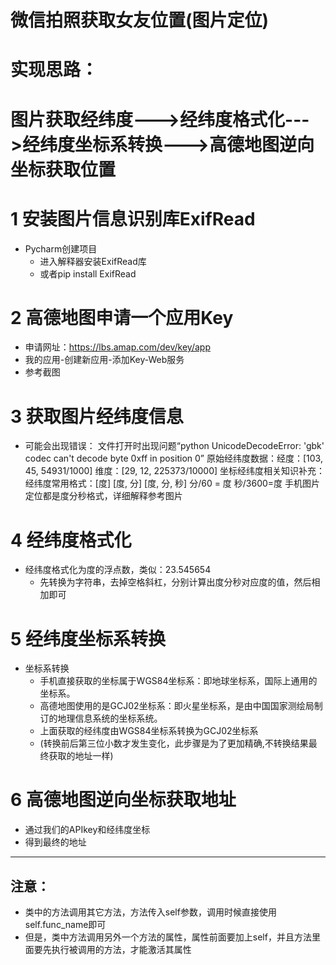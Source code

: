 # 微信拍照获取女友位置(图片定位)
# 实现思路：
# 图片获取经纬度--->经纬度格式化--->经纬度坐标系转换--->高德地图逆向坐标获取位置
  

# 1 安装图片信息识别库ExifRead
- Pycharm创建项目
    - 进入解释器安装ExifRead库
    - 或者pip install ExifRead
    
# 2 高德地图申请一个应用Key
- 申请网址：https://lbs.amap.com/dev/key/app
- 我的应用-创建新应用-添加Key-Web服务
- 参考截图

# 3 获取图片经纬度信息
- 可能会出现错误：
    文件打开时出现问题“python UnicodeDecodeError: 'gbk' codec can't decode byte 0xff in position 0”
    原始经纬度数据：经度：[103, 45, 54931/1000]
                   维度：[29, 12, 225373/10000]
    坐标经纬度相关知识补充：
    经纬度常用格式：[度] [度, 分] [度, 分, 秒] 分/60 = 度  秒/3600=度
    手机图片定位都是度分秒格式，详细解释参考图片
                       
# 4 经纬度格式化
- 经纬度格式化为度的浮点数，类似：23.545654
    - 先转换为字符串，去掉空格斜杠，分别计算出度分秒对应度的值，然后相加即可

# 5 经纬度坐标系转换
- 坐标系转换
    - 手机直接获取的坐标属于WGS84坐标系：即地球坐标系，国际上通用的坐标系。
    - 高德地图使用的是GCJ02坐标系：即火星坐标系，是由中国国家测绘局制订的地理信息系统的坐标系统。
    - 上面获取的经纬度由WGS84坐标系转换为GCJ02坐标系
    - (转换前后第三位小数才发生变化，此步骤是为了更加精确,不转换结果最终获取的地址一样)

# 6 高德地图逆向坐标获取地址
- 通过我们的APIkey和经纬度坐标
- 得到最终的地址
- - - - - -

## 注意：
- 类中的方法调用其它方法，方法传入self参数，调用时候直接使用self.func_name即可
- 但是，类中方法调用另外一个方法的属性，属性前面要加上self，并且方法里面要先执行被调用的方法，才能激活其属性
